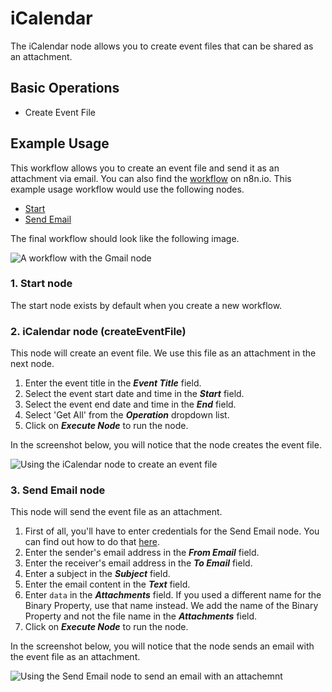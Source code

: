 # iCalendar

The iCalendar node allows you to create event files that can be shared as an attachment.

## Basic Operations

- Create Event File

## Example Usage

This workflow allows you to create an event file and send it as an attachment via email. You can also find the [workflow](https://n8n.io/workflows/1083) on n8n.io. This example usage workflow would use the following nodes.
- [Start](/workflow/integrations/core-nodes/n8n-nodes-base.start/)
- [Send Email](/workflow/integrations/core-nodes/n8n-nodes-base.sendEmail/)

The final workflow should look like the following image.

![A workflow with the Gmail node](/_images/integrations/core-nodes/icalendar/workflow.png)

### 1. Start node

The start node exists by default when you create a new workflow.

### 2. iCalendar node (createEventFile)

This node will create an event file. We use this file as an attachment in the next node.

1. Enter the event title in the ***Event Title*** field.
2. Select the event start date and time in the ***Start*** field.
3. Select the event end date and time in the ***End*** field.
4. Select 'Get All' from the ***Operation*** dropdown list.
5. Click on ***Execute Node*** to run the node.

In the screenshot below, you will notice that the node creates the event file.

![Using the iCalendar node to create an event file](/_images/integrations/core-nodes/icalendar/icalendar_node.png)

### 3. Send Email node

This node will send the event file as an attachment.

1. First of all, you'll have to enter credentials for the Send Email node. You can find out how to do that [here](/workflow/integrations/credentials/sendEmail/).
2. Enter the sender's email address in the ***From Email*** field.
3. Enter the receiver's email address in the ***To Email*** field.
4. Enter a subject in the ***Subject*** field.
5. Enter the email content in the ***Text*** field.
6. Enter `data` in the ***Attachments*** field. If you used a different name for the Binary Property, use that name instead. We add the name of the Binary Property and not the file name in the ***Attachments*** field.
7. Click on ***Execute Node*** to run the node.

In the screenshot below, you will notice that the node sends an email with the event file as an attachment.

![Using the Send Email node to send an email with an attachemnt](/_images/integrations/core-nodes/icalendar/sendemail_node.png)
